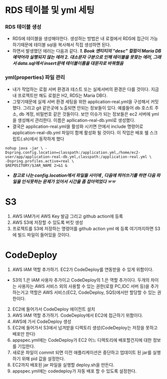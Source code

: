 # RDS 테이블 및 yml 세팅
### RDS 테이블 생성
- RDS에 테이블을 생성해야한다. 생성하는 방법은 내 로컬에서 RDS에 접근이 가능하기때문에 테이블 sql을 복사해서 직접 생성하면 된다.
- 하면서 발생했던 에러는 다음과 같다.
    ***1. Book 엔티티의 "desc" 컬럼이 Maria DB 예약어라 실행되지 않는 에러***
    ***2. 대소문자 구분으로 인해 테이블을 못찾는 에러, 그래서 data.sql에서 insert문에 테이블이름을 대문자로 바꿔줬음***

### yml(properties) 파일 관리
- 내가 작업하는 로컬 서버 환경과 테스트 또는 실제서버의 환경은 다를 것이다. 지금 내 프로젝트만 해도 로컬은 H2, RDS는 Maria DB다.
- 그렇기때문에 실제 서버 환경 세팅을 위한 application-real.yml을 구성해서 커밋했다. 그리고 git 같은곳에 노출되면 안되는 정보들이 있다. 예를들어 db 호스트 주소, db 계정, 비밀번호 같은 것들이다.
보안 이슈가 되는 정보들은 ec2 서버에 yml을 생성해서 관리한다. 이름은 apllication-real-db.yml로 생성했다. 
- 결국은 application-real.yml을 활성화 시키면 안에서 include 명령어로 application-real-db.yml 파일이 함께 활성화 될 것이다. 이 작업은 배포 쉘 스크립트(.sh)에서 동작하게 했다
```
nohup java -jar \ -Dspring.config.location=classpath:/application.yml,/home/ec2-user/app/application-real-db.yml,classpath:/application-real.yml \
-Dspring.profiles.active=real \
$REPOSITORY/$JAR_NAME 2>&1 &
```
- ***참고로 나는 config.location에서 파일들 사이에 , 다음에 띄어쓰기를 하면 다음 파일을 인식못하는 문제가 있어서 시간을 좀 잡아먹었다 ㅠㅠ***

# S3
1. AWS IAM가서 AWS Key 발급 그리고 github action에 등록
2. AWS S3에 저장할 수 있도록 버킷 생성
3. 프로젝트를 S3에 저장하는 명령어를 github action yml 에 등록
여기까지하면 S3에 빌드 파일이 들어있을 것이다.

# CodeDeploy
1. AWS IAM 역할 추가하기. EC2가 CodeDeploy를 연동받을 수 있게 위함이다.
  - S3의 1.은 IAM 사용자 추가이고 CodeDeploy의 1.은 역할 추가이다. 
    두개의 차이는 사용자는 AWS 서비스 외의 사용할 수 있는 권한(로컬 PC,IDC 서버 등)을 추가하는거고
    역할은 AWS 서비스(EC2, CodeDeploy, SQS)에서만 할당할 수 있는 권한이다.
2. EC2에 들어가서 CodeDeploy 에이전트 설치
3. AWS IAM 역할 추가하기. CodeDeploy에서 EC2에 접근하기 위함이다.
4. AWS에 가서 CodeDeploy 생성
5. EC2에 들어가서 S3에서 넘겨받을 디렉토리 생성(CodeDeploy는 저장을 못하고 배포만 한다)
6. appspec.yml에는 CodeDeploy가 EC2 어느 디렉토리에 배포할건지에 대한 정보를 기입한다.
7. 새로운 파일이 commit 되면 이전 애플리케이션은 중단하고 업데이트 된 jar를 실행하기 위해 pid 값을 설정한다. 
8. EC2까지 배포된 jar 파일을 실행할 deploy.sh을 만든다.
9. appspec.yml에는 codedeploy가 자동 배포 할 수 있도록 설정한다.
